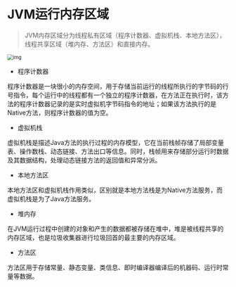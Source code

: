 # JVM运行内存区域

> JVM内存区域分为线程私有区域（程序计数器、虚拟机栈、本地方法区），线程共享区域（堆内存、方法区）和直接内存。

<img src="http://s0.lgstatic.com/i/image2/M01/8A/BB/CgoB5l14lumAchYcAAB51w2Hj9Y736.png" alt="img" style="zoom:80%;" />

+ 程序计数器

程序计数器是一块很小的内存空间，用于存储当前运行的线程所执行的字节码的行号指令，每个运行中的线程都有一个独立的程序计数器，在方法正在执行时，该方法的程序计数器记录的是实时虚拟机字节码指令的地址；如果该方法执行的是Native方法，则程序计数器的值为空。

+ 虚拟机栈

虚拟机栈是描述Java方法的执行过程的内存模型，它在当前栈帧存储了局部变量表、操作数栈、动态链接、方法出口等信息。同时，栈帧用来存储部分运行时数据及其数据结构，处理动态链接方法的返回值和异常分派。

+ 本地方法区

本地方法区和虚拟机栈作用类似，区别就是本地方法栈是为Native方法服务，而虚拟机栈是为了Java方法服务。

+ 堆内存

在JVM运行过程中创建的对象和产生的数据都被存储在堆中，堆是被线程共享的内存区域，也是垃圾收集器进行垃圾回首的最主要的内存区域。

+ 方法区

方法区用于存储常量、静态变量、类信息、即时编译器编译后的机器码、运行时常量等数据。



